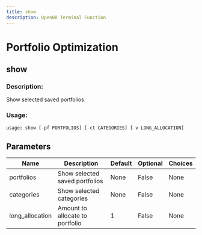 ```yaml
---
title: show
description: OpenBB Terminal Function
---
```


# Portfolio Optimization

## show

### Description: 

Show selected saved portfolios

### Usage: 
```python
usage: show [-pf PORTFOLIOS] [-ct CATEGORIES] [-v LONG_ALLOCATION]
```

## Parameters

| Name | Description | Default | Optional | Choices |
| ---- | ----------- | ------- | -------- | ------- |
| portfolios | Show selected saved portfolios | None | False | None |
| categories | Show selected categories | None | False | None |
| long_allocation | Amount to allocate to portfolio | 1 | False | None |


